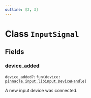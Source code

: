 ```yaml
---
outline: [2, 3]
---
```


# Class `InputSignal`




## Fields

### device_added <Badge type="danger" text="nullable" />

`device_added?`: <code>fun(device: <a href="/lua-reference/classes/pinnacle.input.libinput.DeviceHandle">pinnacle.input.libinput.DeviceHandle</a>)</code>

A new input device was connected.


